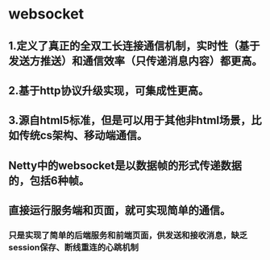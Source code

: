 # websocket
## 1.定义了真正的全双工长连接通信机制，实时性（基于发送方推送）和通信效率（只传递消息内容）都更高。
## 2.基于http协议升级实现，可集成性更高。
## 3.源自html5标准，但是可以用于其他非html场景，比如传统cs架构、移动端通信。

## Netty中的websocket是以数据帧的形式传递数据的，包括6种帧。
## 直接运行服务端和页面，就可实现简单的通信。
### 只是实现了简单的后端服务和前端页面，供发送和接收消息，缺乏session保存、断线重连的心跳机制